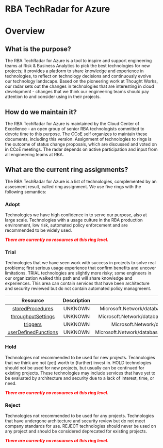 
RBA TechRadar for Azure
=======================

# Overview

## What is the purpose?


The RBA TechRadar for Azure is a tool to inspire and support engineering teams at Risk & Business Analytics to pick the best technologies for new projects; it provides a platform to share knowledge and experience in technologies, to reflect on technology decisions and continuously evolve our technology landscape.  Based on the pioneering work at Thought Works, our radar sets out the changes in technologies that are interesting in cloud development - changes that we think our engineering teams should pay attention to and consider using in their projects.
## How do we maintain it?


The RBA TechRadar for Azure is maintained by the Cloud Center of Excellence - an open group of senior RBA technologists committed to devote time to this purpose.  The CCoE self organizes to maintain these documents, including this version.  Assignment of technologies to rings is the outcome of status change proposals, which are discussed and voted on in CCoE meetings.  The radar depends on active participation and input from all engineering teams at RBA.
## What are the current ring assignments?


The RBA TechRadar for Azure is a list of technologies, complemented by an assesment result, called ring assignment.  We use five rings with the following semantics:
### Adopt


Technologies we have high confidence in to serve our purpose, also at large scale.  Technologies with a usage culture in the RBA production environment, low risk, automated policy enforcement and are recommended to be widely used.  
  
***<font color="red"> There are currently no resources at this ring level. </font>***
### Trial


Technologies that we have seen work with success in projects to solve real problems;  first serious usage experience that confirm benefits and uncover limitations.  TRIAL technologies are slightly more risky; some engineers in our organization walked this path and will share knowledge and experiences.  This area can contain services that have been architecture and security reviewed but do not contain automated policy managmeent.  

|Resource|Description|Path|Status|
| :---: | :---: | :---: | :---: |
|[storedProcedures](https://github.com/openrba/python-azure-techradar/tree/master/Microsoft.Network/databaseAccounts/sqlDatabases/containers/storedProcedures)|UNKNOWN|Microsoft.Network/databaseAccounts/sqlDatabases/containers/storedProcedures|TRIAL|
|[throughputSettings](https://github.com/openrba/python-azure-techradar/tree/master/Microsoft.Network/databaseAccounts/sqlDatabases/containers/throughputSettings)|UNKNOWN|Microsoft.Network/databaseAccounts/sqlDatabases/containers/throughputSettings|TRIAL|
|[triggers](https://github.com/openrba/python-azure-techradar/tree/master/Microsoft.Network/databaseAccounts/sqlDatabases/containers/triggers)|UNKNOWN|Microsoft.Network/databaseAccounts/sqlDatabases/containers/triggers|TRIAL|
|[userDefinedFunctions](https://github.com/openrba/python-azure-techradar/tree/master/Microsoft.Network/databaseAccounts/sqlDatabases/containers/userDefinedFunctions)|UNKNOWN|Microsoft.Network/databaseAccounts/sqlDatabases/containers/userDefinedFunctions|TRIAL|

### Hold


Technologies not recommended to be used for new projects. Technologies that we think are not (yet) worth to (further) invest in.  HOLD technologies should not be used for new projects, but usually can be continued for existing projects.  These technologies may include services that have yet to be evaluated by architecture and security due to a lack of interest, time, or need.  
  
***<font color="red"> There are currently no resources at this ring level. </font>***
### Reject


Technologies not recommended to be used for any projects. Technologies that have undergone architecture and security review but do not meet company standards for use.  REJECT technologies should never be used on any project and should be considered deprecated for existing projects.  
  
***<font color="red"> There are currently no resources at this ring level. </font>***